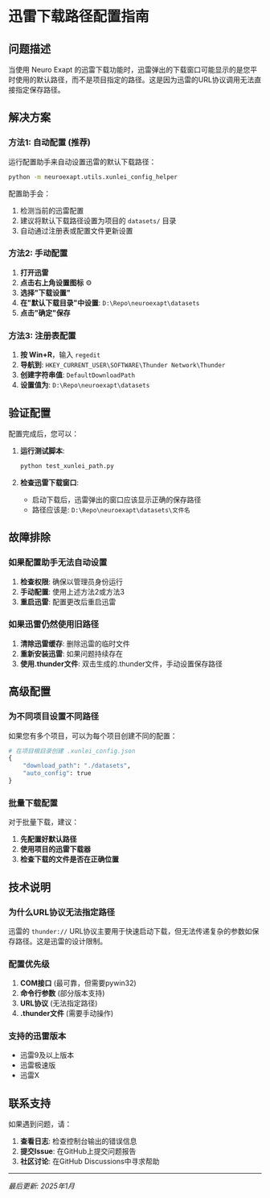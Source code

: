 # 迅雷下载路径配置指南

## 问题描述

当使用 Neuro Exapt 的迅雷下载功能时，迅雷弹出的下载窗口可能显示的是您平时使用的默认路径，而不是项目指定的路径。这是因为迅雷的URL协议调用无法直接指定保存路径。

## 解决方案

### 方法1: 自动配置 (推荐)

运行配置助手来自动设置迅雷的默认下载路径：

```bash
python -m neuroexapt.utils.xunlei_config_helper
```

配置助手会：
1. 检测当前的迅雷配置
2. 建议将默认下载路径设置为项目的 `datasets/` 目录
3. 自动通过注册表或配置文件更新设置

### 方法2: 手动配置

1. **打开迅雷**
2. **点击右上角设置图标** ⚙️
3. **选择"下载设置"**
4. **在"默认下载目录"中设置**: `D:\Repo\neuroexapt\datasets`
5. **点击"确定"保存**

### 方法3: 注册表配置

1. **按 Win+R**，输入 `regedit`
2. **导航到**: `HKEY_CURRENT_USER\SOFTWARE\Thunder Network\Thunder`
3. **创建字符串值**: `DefaultDownloadPath`
4. **设置值为**: `D:\Repo\neuroexapt\datasets`

## 验证配置

配置完成后，您可以：

1. **运行测试脚本**:
   ```bash
   python test_xunlei_path.py
   ```

2. **检查迅雷下载窗口**:
   - 启动下载后，迅雷弹出的窗口应该显示正确的保存路径
   - 路径应该是: `D:\Repo\neuroexapt\datasets\文件名`

## 故障排除

### 如果配置助手无法自动设置

1. **检查权限**: 确保以管理员身份运行
2. **手动配置**: 使用上述方法2或方法3
3. **重启迅雷**: 配置更改后重启迅雷

### 如果迅雷仍然使用旧路径

1. **清除迅雷缓存**: 删除迅雷的临时文件
2. **重新安装迅雷**: 如果问题持续存在
3. **使用.thunder文件**: 双击生成的.thunder文件，手动设置保存路径

## 高级配置

### 为不同项目设置不同路径

如果您有多个项目，可以为每个项目创建不同的配置：

```python
# 在项目根目录创建 .xunlei_config.json
{
    "download_path": "./datasets",
    "auto_config": true
}
```

### 批量下载配置

对于批量下载，建议：

1. **先配置好默认路径**
2. **使用项目的迅雷下载器**
3. **检查下载的文件是否在正确位置**

## 技术说明

### 为什么URL协议无法指定路径

迅雷的 `thunder://` URL协议主要用于快速启动下载，但无法传递复杂的参数如保存路径。这是迅雷的设计限制。

### 配置优先级

1. **COM接口** (最可靠，但需要pywin32)
2. **命令行参数** (部分版本支持)
3. **URL协议** (无法指定路径)
4. **.thunder文件** (需要手动操作)

### 支持的迅雷版本

- 迅雷9及以上版本
- 迅雷极速版
- 迅雷X

## 联系支持

如果遇到问题，请：

1. **查看日志**: 检查控制台输出的错误信息
2. **提交Issue**: 在GitHub上提交问题报告
3. **社区讨论**: 在GitHub Discussions中寻求帮助

---

*最后更新: 2025年1月* 